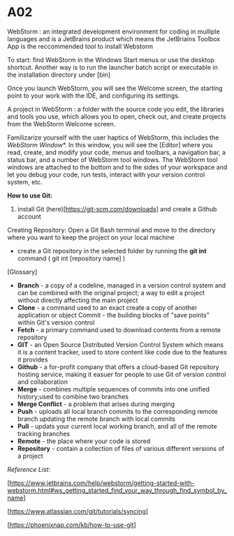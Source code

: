 # A02
 WebStorm : an integrated development environment for coding in mulliple languages and is a JetBrains product which means the JetBriains Toolbox App is the reccommended tool to install Webstorm

To start: find WebStorm in the Windows Start menus or use the desktop shortcut. Another way is to run the launcher batch script or executable in the installation directory under [bin]

Once you launch WebStorm, you will see the Welcome screen, the starting point to your work with the IDE, and configuring its settings. 

 A project in WebStorm : a folder with the source code you edit, the libraries and tools you use, which allows you to open, check out, and create projects from the WebStorm Welcome screen.

 Familizarize yourself with the user haptics of WebStorm, this includes the *WebStorm Window**.
In this window, you will see the [Editor] where you read, create, and modify your code, menus and toolbars, a navigation bar, a status bar, and a number of WebStorm tool windows.
The WebStorm tool windows are attached to the bottom and to the sides of your workspace and let you debug your code, run tests, interact with your version control system, etc.

**How to use Git:** 
1. install Git  (here)[https://git-scm.com/downloads] and create a Github account

Creating Repository: Open a Git Bash terminal and move to the directory where you want to keep the project on your local machine
- create a Git repository in the selected folder by running the **git int** command ( git int [repository name] )



[Glossary]

- **Branch** - a copy of a codeline, managed in a version control system and can be combined with the original project; a way to edit a project without directly affecting the main project 
- **Clone** - a command used to an exact create a copy of another application or object 
Commit -  the building blocks of "save points" within Git's version control 
- **Fetch** - a primary command used to download contents from a remote repository
- **GIT** - an Open Source Distributed Version Control System which means it is a content tracker, used to store content like code due to the features it provides 
- **Github** - a for-profit company that offers a cloud-based Git repository hosting service, making it easuer for people to use Git of version control and collaboration 
- **Merge** - combines multiple sequences of commits into one unified history;used to combine two branches
- **Merge Conflict** - a problem that arises during merging
- **Push** - uploads all local branch commits to the corresponding remote branch updating the remote branch with local commits 
- **Pull** - updats your current local working branch, and all of the remote tracking branches
- **Remote** - the place where your code is stored 
- **Repository** - contain a collection of files of various different versions of a project

*Reference List*:

[https://www.jetbrains.com/help/webstorm/getting-started-with-webstorm.html#ws_getting_started_find_your_way_through_find_symbol_by_name]

[https://www.atlassian.com/git/tutorials/syncing]

[https://phoenixnap.com/kb/how-to-use-git]
